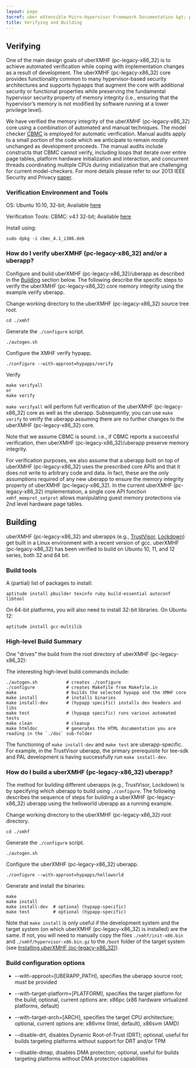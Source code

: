 ```yaml
---
layout: page
tocref: uber eXtensible Micro-Hypervisor Framework Documentation &gt; pc-legacy-x86_32 
title: Verifying and Building
---
```


## Verifying

One of the main design goals of uberXMHF (pc-legacy-x86_32) is to achieve 
automated verification
while coping with implementation changes as a result of development.
The uberXMHF (pc-legacy-x86_32) core provides functionality common to many hypervisor-based 
security architectures and supports hypapps that augment the core with
additional security or functional properties while preserving the 
fundamental hypervisor security property of memory integrity 
(i.e., ensuring that the hypervisor’s memory is not modified by 
software running at a lower privilege level).

We have verified the memory integrity of the uberXMHF (pc-legacy-x86_32) core
using a combination of automated and manual techniques.
The model checker [CBMC](http://www.cprover.org/cbmc) is employed for 
automatic verification.
Manual audits apply to a small portion of the code which we anticipate 
to remain mostly unchanged as
development proceeds. The manual audits include constructs
that CBMC cannot verify, including loops that iterate over
entire page tables, platform hardware initialization and interaction,
and concurrent threads coordinating multiple CPUs during initialization
that are challenging for current model-checkers. For more details
please refer to our 2013 IEEE Security and Privacy [paper](http://hypcode.org/paper-xmhf-IEEES&P-2013.pdf).

### Verification Environment and Tools

OS: Ubuntu 10.10, 32-bit; Available [here](http://old-releases.ubuntu.com/releases/maverick/ubuntu-10.10-desktop-i386.iso)

Verification Tools: 
CBMC: v4.1 32-bit; Available [here](http://www.cprover.org/cbmc/download/cbmc_4.1_i386.deb)

Install using: 

	sudo dpkg -i cbmc_4.1_i386.deb


### How do I verify uberXMHF (pc-legacy-x86_32) and/or a uberapp?

Configure and build uberXMHF (pc-legacy-x86_32)/uberapp as described in 
the [Building](./building-xmhf.md)
section below. The following describe the specific steps to verify the 
uberXMHF (pc-legacy-x86_32) core memory integrity using the example 
verify uberapp.

Change working directory to the uberXMHF (pc-legacy-x86_32) source tree root.

    cd ./xmhf

Generate the `./configure` script.

    ./autogen.sh

Configure the XMHF verify hypapp.

    ./configure --with-approot=hypapps/verify 

Verify
	
	make verifyall
	or
	make verify
	
`make verifyall` will perform full verification of the 
uberXMHF (pc-legacy-x86_32) core
as well as the uberapp. Subsequently, you can use `make verify` to 
verify the uberapp assuming there are no further changes to the 
uberXMHF (pc-legacy-x86_32) core.

Note that we assume CBMC is sound. i.e., if CBMC
reports a successful verification, then uberXMHF (pc-legacy-x86_32)/uberapp 
preserve 
memory integrity.

For verification purposes, we also assume that a uberapp built on top 
of uberXMHF (pc-legacy-x86_32) uses the prescribed core APIs and that 
it does not write to arbitrary
code and data. In fact, these are the only assumptions
required of any new uberapp to ensure the memory integrity
property of uberXMHF (pc-legacy-x86_32). 
In the current uberXMHF (pc-legacy-x86_32) implementation, a single 
core API function `xmhf_memprot_setprot`
allows manipulating guest memory protections
via 2nd level hardware page tables. 



## Building

uberXMHF (pc-legacy-x86_32) and uberapps (e.g., [TrustVisor](../../hypapps/trustvisor), 
[Lockdown](../../hypapps/lockdown)) get built in a Linux environment with 
a recent version of gcc. uberXMHF (pc-legacy-x86_32) has been verified to 
build on Ubuntu 10, 11, and 12 series, both 32 and 64 bit.


### Build tools

A (partial) list of packages to install:

    aptitude install pbuilder texinfo ruby build-essential autoconf libtool

On 64-bit platforms, you will also need to install 32-bit
libraries. On Ubuntu 12:

    aptitude install gcc-multilib


### High-level Build Summary

One "drives" the build from the root directory of uberXMHF (pc-legacy-x86_32):

The interesting high-level build commands include:

    ./autogen.sh           # creates ./configure
    ./configure            # creates Makefile from Makefile.in
    make                   # builds the selected hypapp and the XMHF core
    make install           # installs binaries
    make install-dev       # (hypapp specific) installs dev headers and libs
    make test              # (hypapp specific) runs various automated tests
    make clean             # cleanup
	make htmldoc		   # generates the HTML documentation you are reading in the `./doc` sub-folder

The functioning of `make install-dev` and `make test` are
uberapp-specific. For example, in the TrustVisor uberapp, the primary prerequisite
for tee-sdk and PAL development is having successfully run 
`make install-dev`.


### How do I build a uberXMHF (pc-legacy-x86_32) uberapp?

The method for building different uberapps (e.g., TrustVisor,
Lockdown) is by specifying which uberapp to build using `./configure`.
The following describes the sequence of steps for building a 
uberXMHF (pc-legacy-x86_32) uberapp using the helloworld 
uberapp as a running example.


Change working directory to the uberXMHF (pc-legacy-x86_32) root directory.

    cd ./xmhf

Generate the `./configure` script.

    ./autogen.sh

Configure the uberXMHF (pc-legacy-x86_32) uberapp.

    ./configure --with-approot=hypapps/helloworld
   
Generate and install the binaries:

    make
    make install
    make install-dev  # optional (hypapp-specific)
    make test         # optional (hypapp-specific)

Note that `make install` is only useful if the development system and 
the target system (on which uberXMHF (pc-legacy-x86_32) is installed) are 
the same. If not, 
you will need to manually copy the files `./xmhf/init-x86.bin` 
and `./xmhf/hypervisor-x86.bin.gz` to the `/boot` folder of the
target system (see [Installing uberXMHF (pc-legacy-x86_32)](#)).  


### Build configuration options

* --with-approot=[UBERAPP_PATH], specifies the uberapp source root; must be provided

* --with-target-platform=[PLATFORM], specifies the target platform for the build; 
optional, current options are: x86pc (x86 hardware virtualized platforms, default)

* --with-target-arch=[ARCH], specifies the target CPU architecture; 
optional, current options are: x86vmx (Intel, default), x86svm (AMD)

* --disable-drt, disables Dynamic Root-of-Trust (DRT); optional, useful for builds 
targeting platforms without support for DRT and/or TPM

* --disable-dmap, disables DMA protection; optional, useful for builds targeting 
platforms without DMA protection capabilities
